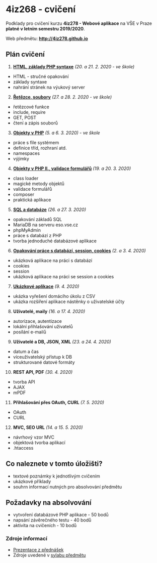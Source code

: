 # 4iz268 - cvičení

Podklady pro cvičení kurzu **4iz278 - Webové aplikace** na VŠE v Praze **platné v letním semestru 2019/2020**.

Web předmětu: **http://4iz278.github.io**

## Plán cvičení

1. **[HTML, základy PHP syntaxe](./01-html-zaklady-php/)** *(20. a 21. 2. 2020 - ve škole)*
  * HTML - stručné opakování
  * základy syntaxe
  * nahrání stránek na výukový server
2. **[Řetězce, soubory](./02-retezce-soubory)** *(27. a 28. 2. 2020 - ve škole)*
  * řetězcové funkce
  * include, require
  * GET, POST
  * čtení a zápis souborů
3. **[Objekty v PHP](./03-objekty)** *(5. a 6. 3. 2020) - ve škole*
  * práce s file systémem
  * definice tříd, rozhraní atd.
  * namespaces
  * výjimky
4. **[Objekty v PHP II., validace formulářů](./04-objekty-II-validace)** *(19. a 20. 3. 2020)*
  * class loader
  * magické metody objektů
  * validace formulářů
  * composer
  * praktická aplikace
5. **[SQL a databáze](./05-sql-databaze)** *(26. a 27. 3. 2020)*
  * opakování základů SQL
  * MariaDB na serveru eso.vse.cz
  * phpMyAdmin
  * práce s databází z PHP
  * tvorba jednoduché databázové aplikace
6. **[Opakování práce s databází, session, cookies](./06-session-cookies)** *(2. a 3. 4. 2020)*
  * ukázková aplikace na práci s databází
  * cookies
  * session  
  * ukázková aplikace na práci se session a cookies
7. **[Ukázkové aplikace](./07-ukazkove-aplikace)** *(9. 4. 2020)*  
  * ukázka vyřešení domácího úkolu z CSV
  * ukázka rozšíření aplikace nástěnky o uživatelské účty
8. **Uživatelé, maily** *(16. a 17. 4. 2020)*
  * autorizace, autentizace
  * lokální přihlašování uživatelů
  * posílání e-mailů
9. **Uživatelé a DB, JSON, XML** *(23. a 24. 4. 2020)* 
  * datum a čas
  * víceuživatelský přístup k DB
  * strukturované datové formáty
10. **REST API, PDF** *(30. 4. 2020)*
  * tvorba API
  * AJAX
  * mPDF 
11. **Přihlašování přes OAuth, CURL** *(7. 5. 2020)*
  * OAuth
  * CURL
12. **MVC, SEO URL** *(14. a 15. 5. 2020)*   
  * návrhový vzor MVC
  * objektová tvorba aplikací
  * .htaccess

## Co naleznete v tomto úložišti?

 * textové poznámky k jednotlivým cvičením
 * ukázkové příklady
 * souhrn informací nutných pro absolvování předmětu

## Požadavky na absolvování
 * vytvoření databázové PHP aplikace - 50 bodů
 * napsání závěrečného testu - 40 bodů
 * aktivita na cvičeních - 10 bodů

### Zdroje informací
 * [Prezentace z přednášek](http://4iz278.github.io/prednasky/)
 * Zdroje uvedené v [sylabu předmětu](./sylabus.pdf)
